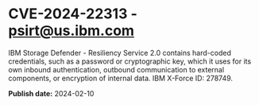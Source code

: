# CVE-2024-22313 - psirt@us.ibm.com

IBM Storage Defender - Resiliency Service 2.0 contains hard-coded credentials, such as a password or cryptographic key, which it uses for its own inbound authentication, outbound communication to external components, or encryption of internal data.  IBM X-Force ID:  278749.

**Publish date:** 2024-02-10
